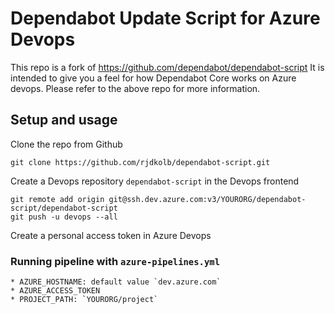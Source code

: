 # Dependabot Update Script for Azure Devops

This repo is a fork of https://github.com/dependabot/dependabot-script
It is intended to give you a feel for how Dependabot Core works on Azure devops.
Please refer to the above repo for more information.

## Setup and usage

Clone the repo from Github

    git clone https://github.com/rjdkolb/dependabot-script.git

Create a Devops repository `dependabot-script` in the Devops frontend

    git remote add origin git@ssh.dev.azure.com:v3/YOURORG/dependabot-script/dependabot-script
    git push -u devops --all

Create a personal access token in Azure Devops

### Running pipeline with `azure-pipelines.yml`

    * AZURE_HOSTNAME: default value `dev.azure.com`
    * AZURE_ACCESS_TOKEN
    * PROJECT_PATH: `YOURORG/project`
